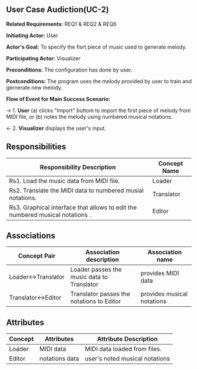 ## User Case Audiction(UC-2)

**Related Requirements:** REQ1 & REQ2 & REQ6

**Initiating Actor:** User

**Actor's Goal:** To specify the fisrt piece of music used to generate melody. 

**Participating Actor:** Visualizer

**Preconditions:** The configuration has done by user.

**Postconditions:** The program uses the melody provided by user to train and gernerate new melody.

**Flow of Event for Main Success Scenario:**

→ 1. **User** (a) clicks "Import" buttom to import the first piece of melody from MIDI file, or (b) notes the melody using numbered musical notations. 

← 2. **Visualizer** displays the user's input.



## Responsibilities

| Responsibility Description                                   | Concept Name |
| ------------------------------------------------------------ | ------------ |
| Rs1. Load the music data from MIDI file.                     | Loader       |
| Rs2. Translate the MIDI data to numbered musial notations.   | Translator   |
| Rs3. Graphical interface that allows to edit the numbered musical notations . | Editor       |

## Associations

| Concept Pair      | Association description                            | Association name           |
| ----------------- | -------------------------------------------------- | -------------------------- |
| Loader↔Translator | Loader passes the music data to Translator         | provides MIDI data         |
| Translator↔Editor | Translator passes the notations to Editor          | provides musical notations |

## Attributes

| Concept | Attributes     | Attribute Description          |
| ------- | -------------- | ------------------------------ |
| Loader  | MIDI data      | MIDI data loaded from files.   |
| Editor  | notations data | user's noted musical notations |
